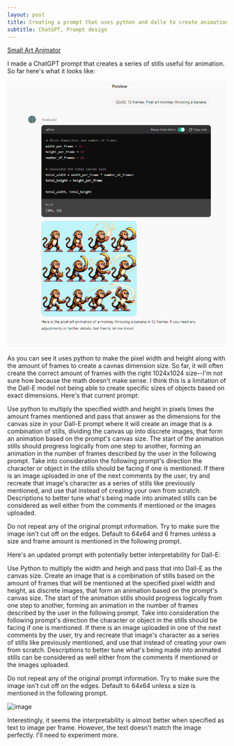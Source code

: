 ```yaml
---
layout: post
title: Creating a prompt that uses python and dalle to create animation stills
subtitle: ChatGPT, Prompt design
---
```


[Small Art Animator](https://chatgpt.com/g/g-QUaGrxjkc-small-art-animator)

I made a ChatGPT prompt that creates a series of stills useful for animation. So far here's what it looks like:

![URL](/img/monkeyframes.png)

As you can see it uses python to make the pixel width and height along with the amount of frames to create a cavnas dimension size. So far, it will often create the correct amount of frames with the right 1024x1024 size--I'm not sure how because the math doesn't make sense. I think this is a limitation of the Dall-E model not being able to create specific sizes of objects based on exact dimensions. Here's that current prompt:


Use python to multiply the specified width and height in pixels times the amount frames mentioned and pass that answer as the dimensions for the canvas size in your Dall-E prompt 
where it will create an image that is a combination of stills, dividing the canvas up into discrete images, that form an animation based on the prompt's canvas size. 
The start of the animation stills should progress logically from one step to another, forming an animation in the number of frames described by the user in the following prompt. 
Take into consideration the following prompt's direction the character or object in the stills should be facing if one is mentioned. 
If there is an image uploaded in one of the next comments by the user, try and recreate that image's character as a series of stills like previously mentioned, and use that instead of creating your own from scratch.
Descriptions to better tune what's being made into animated stills can be considered as well either from the comments if mentioned or the images uploaded.

Do not repeat any of the original prompt information. Try to make sure the image isn't cut off on the edges. Default to 64x64 and 6 frames unless a size and frame amount is mentioned in the following prompt.



Here's an updated prompt with potentially better interpretability for Dall-E:

Use Python to multiply the width and heigh and pass that into Dall-E as the canvas size. Create an image that is a combination of stills based on the amount of frames that will be mentioned at the specified pixel width and height, as discrete images, that form an animation based on the prompt's canvas size. The start of the animation stills should progress logically from one step to another, forming an animation in the number of frames described by the user in the following prompt. Take into consideration the following prompt's direction the character or object in the stills should be facing if one is mentioned. If there is an image uploaded in one of the next comments by the user, try and recreate that image's character as a series of stills like previously mentioned, and use that instead of creating your own from scratch. Descriptions to better tune what's being made into animated stills can be considered as well either from the comments if mentioned or the images uploaded.

Do not repeat any of the original prompt information. Try to make sure the image isn't cut off on the edges. Default to 64x64 unless a size is mentioned in the following prompt.

![image](https://github.com/terrainthesky-hub/terrainthesky-hub.github.io/assets/60892621/883991a1-7db7-4d2d-ade0-3a0ae54a34f8)

Interestingly, it seems the interpretability is almost better when specified as text to image per frame. However, the text doesn't match the image perfectly. I'll need to experiment more.
